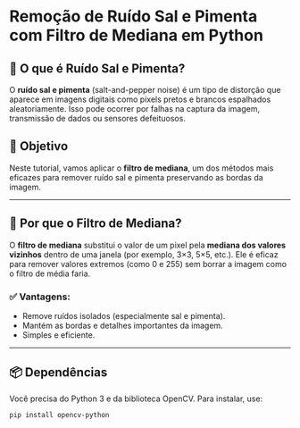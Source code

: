 # Remoção de Ruído Sal e Pimenta com Filtro de Mediana em Python

## 🧠 O que é Ruído Sal e Pimenta?

O **ruído sal e pimenta** (salt-and-pepper noise) é um tipo de distorção que aparece em imagens digitais como pixels pretos e brancos espalhados aleatoriamente. Isso pode ocorrer por falhas na captura da imagem, transmissão de dados ou sensores defeituosos.

## 🎯 Objetivo

Neste tutorial, vamos aplicar o **filtro de mediana**, um dos métodos mais eficazes para remover ruído sal e pimenta preservando as bordas da imagem.

---

## 🧪 Por que o Filtro de Mediana?

O **filtro de mediana** substitui o valor de um pixel pela **mediana dos valores vizinhos** dentro de uma janela (por exemplo, 3×3, 5×5, etc.). Ele é eficaz para remover valores extremos (como 0 e 255) sem borrar a imagem como o filtro de média faria.

### ✅ Vantagens:
- Remove ruídos isolados (especialmente sal e pimenta).
- Mantém as bordas e detalhes importantes da imagem.
- Simples e eficiente.

---

## 📦 Dependências

Você precisa do Python 3 e da biblioteca OpenCV. Para instalar, use:

```bash
pip install opencv-python
